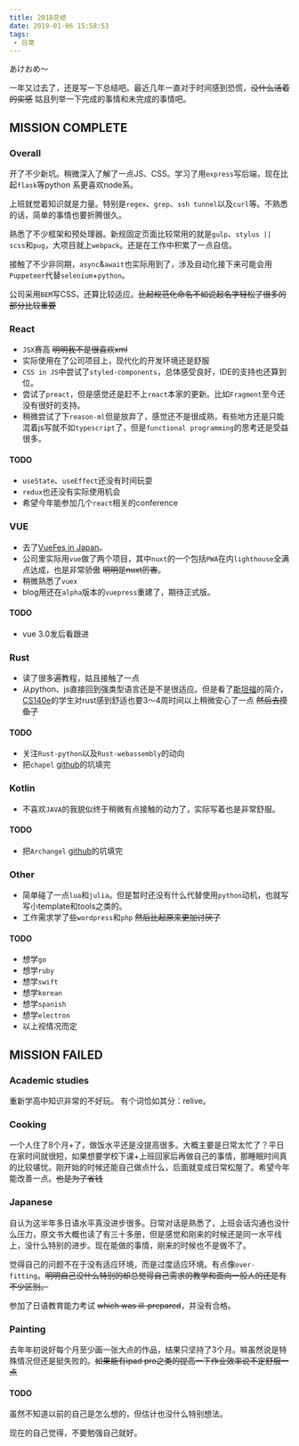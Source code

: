 ```yaml
---
title: 2018总结
date: 2019-01-06 15:58:53
tags:
 - 日常
---
```


あけおめ～

<!-- more -->

一年又过去了，还是写一下总结吧。最近几年一直对于时间感到恐慌，<del>没什么活着的实感</del> 姑且列举一下完成的事情和未完成的事情吧。

## MISSION COMPLETE

### Overall

开了不少新坑。稍微深入了解了一点JS、CSS。学习了用`express`写后端，现在比起`flask`等python 系更喜欢node系。

上班就觉着知识就是力量。特别是`regex`、`grep`、`ssh tunnel`以及`curl`等。不熟悉的话，简单的事情也要折腾很久。
 
熟悉了不少框架和预处理器。新规固定页面比较常用的就是`gulp`、`stylus || scss`和`pug`，大项目就上`webpack`。还是在工作中积累了一点自信。

接触了不少非同期，`async`&`await`也实际用到了，涉及自动化接下来可能会用`Puppeteer`代替`selenium`+`python`。

公司采用`BEM`写CSS，还算比较适应。<del>比起规范化命名不如说起名字轻松了很多的部分比较重要</del>

### React

+ `JSX`赛高 <del>明明我不是很喜欢xml</del>
+ 实际使用在了公司项目上，现代化的开发环境还是舒服
+ `CSS in JS`中尝试了`styled-components`，总体感受良好，IDE的支持也还算到位。
+ 尝试了`preact`，但是感觉还是赶不上`react`本家的更新。比如`Fragment`至今还没有很好的支持。
+ 稍微尝试了下`reason-ml`但是放弃了，感觉还不是很成熟，有些地方还是只能混着js写就不如`typescript`了，但是`functional programming`的思考还是受益很多。

#### TODO

+ `useState`、`useEffect`还没有时间玩耍
+ `redux`也还没有实际使用机会
+ 希望今年能参加几个`react`相关的conference

### VUE

+ 去了[VueFes in Japan](https://blog.rainy.me/articles/vuefes2018.html)。
+ 公司里实际用`vue`做了两个项目，其中`nuxt`的一个包括`PWA`在内`lighthouse`全满点达成，也是非常骄傲 <del>明明是nuxt厉害</del>。
+ 稍微熟悉了`vuex`
+ blog用还在`alpha`版本的`vuepress`重建了，期待正式版。

#### TODO

+ vue 3.0发后看跟进

### Rust
+ 读了很多遍教程，姑且接触了一点
+ 从python、js直接回到强类型语言还是不是很适应。但是看了[斯坦福](https://youtu.be/cDFSrVhnZKo?t=2210)的简介，[CS140e](http://web.stanford.edu/class/cs140e/)的学生对rust感到舒适也要3～4周时间以上稍微安心了一点 <del>然后去摸鱼了</del> 

#### TODO

+ 关注`Rust-python`以及`Rust-webassembly`的动向
+ 把`chapel`  [github](https://github.com/rainy-me/chapel)的坑填完

### Kotlin

+ 不喜欢`JAVA`的我貌似终于稍微有点接触的动力了，实际写着也是非常舒服。

#### TODO

+ 把`Archangel` [github](https://github.com/rainy-me/archangel)的坑填完

### Other

+ 简单碰了一点`lua`和`julia`。但是暂时还没有什么代替使用`python`动机，也就写写小template和tools之类的。
+ 工作需求学了些`wordpress`和`php` <del>然后比起原来更加讨厌了</del>

#### TODO

+ 想学`go`
+ 想学`ruby`
+ 想学`swift`
+ 想学`korean`
+ 想学`spanish`
+ 想学`electron`
+ 以上视情况而定

## MISSION FAILED

### Academic studies

重新学高中知识非常的不好玩。
有个词恰如其分：relive。

### Cooking

一个人住了8个月+了，做饭水平还是没提高很多。大概主要是日常太忙了？平日在家时间就很短，如果想要学校下课+上班回家后再做自己的事情，那睡眠时间真的比较堪忧。刚开始的时候还能自己做点什么，后面就变成日常松屋了。希望今年能改善一点。<del>也是为了省钱</del>

### Japanese

自认为这半年多日语水平真没进步很多。日常对话是熟悉了，上班会话沟通也没什么压力，原文书大概也读了有三十多册，但是感觉和刚来的时候还是同一水平线上，没什么特别的进步。现在能做的事情，刚来的时候也不是做不了。

觉得自己的问题不在于没有适应环境，而是过度适应环境。有点像`over-fitting`。<del>明明自己没什么特别的却总觉得自己需求的教学和面向一般人的还是有不少区别。</del>

参加了日语教育能力考试 <del>which was ill-prepared</del>，并没有合格。

### Painting

去年年初说好每个月至少画一张大点的作品，结果只坚持了3个月。嘛虽然说是特殊情况但还是挺失败的。<del>如果能有ipad pro之类的提高一下作业效率说不定舒服一点</del>

#### TODO

虽然不知道以前的自己是怎么想的，但估计也没什么特别想法。

现在的自己觉得，不要勉强自己就好。
